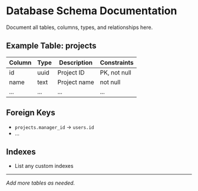# Database Schema Documentation

Document all tables, columns, types, and relationships here.

## Example Table: projects
| Column      | Type        | Description         | Constraints           |
|-------------|------------|---------------------|-----------------------|
| id          | uuid        | Project ID          | PK, not null          |
| name        | text        | Project name        | not null              |
| ...         | ...         | ...                 | ...                   |

## Foreign Keys
- `projects.manager_id` → `users.id`
- ...

## Indexes
- List any custom indexes

---

_Add more tables as needed._
